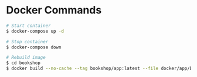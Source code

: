 
# Docker Commands

```sh
# Start container
$ docker-compose up -d

# Stop container
$ docker-compose down
```


```sh
# Rebuild image
$ cd bookshop
$ docker build --no-cache --tag bookshop/app:latest --file docker/app/Dockerfile .
```
